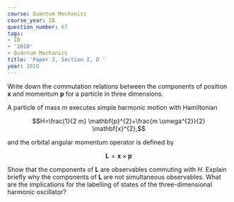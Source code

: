 ```yaml
---
course: Quantum Mechanics
course_year: IB
question_number: 67
tags:
- IB
- '2010'
- Quantum Mechanics
title: 'Paper 3, Section I, D '
year: 2010
---
```




Write down the commutation relations between the components of position $\mathbf{x}$ and momentum $\mathbf{p}$ for a particle in three dimensions.

A particle of mass $m$ executes simple harmonic motion with Hamiltonian

$$H=\frac{1}{2 m} \mathbf{p}^{2}+\frac{m \omega^{2}}{2} \mathbf{x}^{2},$$

and the orbital angular momentum operator is defined by

$$\mathbf{L}=\mathbf{x} \times \mathbf{p}$$

Show that the components of $\mathbf{L}$ are observables commuting with $H$. Explain briefly why the components of $\mathbf{L}$ are not simultaneous observables. What are the implications for the labelling of states of the three-dimensional harmonic oscillator?